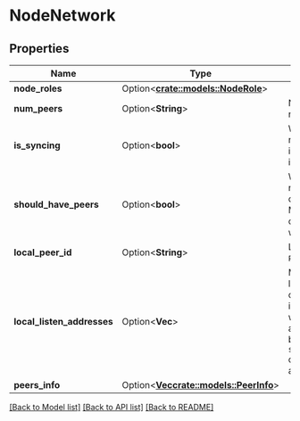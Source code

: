 # NodeNetwork

## Properties

Name | Type | Description | Notes
------------ | ------------- | ------------- | -------------
**node_roles** | Option<[**crate::models::NodeRole**](NodeRole.md)> |  | [optional]
**num_peers** | Option<**String**> | Number of peers the node is connected to. | [optional]
**is_syncing** | Option<**bool**> | Whether or not the node is syncing. `False` indicates that the node is in sync. | [optional]
**should_have_peers** | Option<**bool**> | Whether or not the node should be connected to peers. Might be false for local chains or when running without discovery. | [optional]
**local_peer_id** | Option<**String**> | Local copy of the `PeerId`. | [optional]
**local_listen_addresses** | Option<**Vec<String>**> | Multiaddresses that the local node is listening on. The addresses include a trailing `/p2p/` with the local PeerId, and are thus suitable to be passed to `system_addReservedPeer` or as a bootnode address for example. | [optional]
**peers_info** | Option<[**Vec<crate::models::PeerInfo>**](PeerInfo.md)> |  | [optional]

[[Back to Model list]](../README.md#documentation-for-models) [[Back to API list]](../README.md#documentation-for-api-endpoints) [[Back to README]](../README.md)



